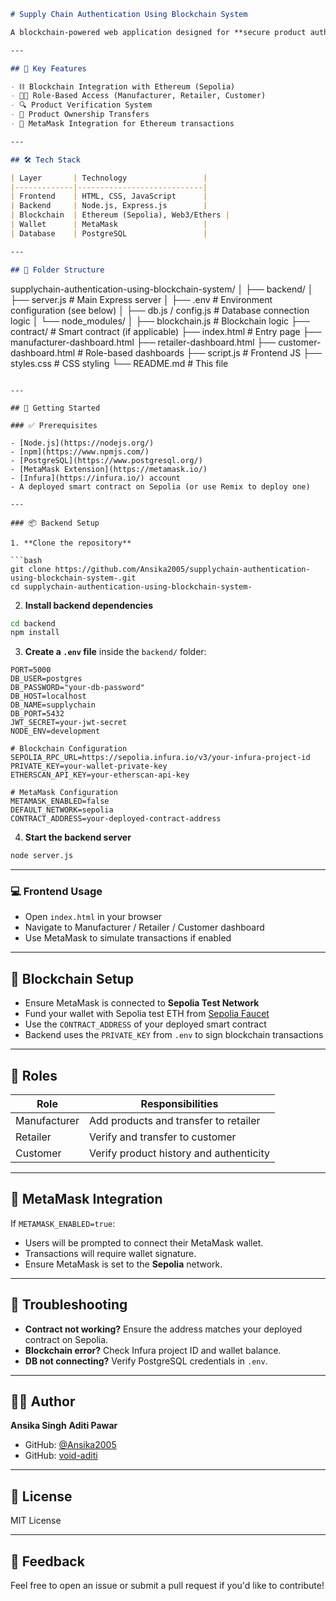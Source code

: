 ```markdown
# Supply Chain Authentication Using Blockchain System

A blockchain-powered web application designed for **secure product authentication and traceability** in the supply chain. This system uses **Ethereum's Sepolia testnet** to log product transfers immutably and supports **MetaMask integration** for wallet-based authentication and transactions.

---

## 🔐 Key Features

- ⛓️ Blockchain Integration with Ethereum (Sepolia)
- 🧑‍💼 Role-Based Access (Manufacturer, Retailer, Customer)
- 🔍 Product Verification System
- 🔄 Product Ownership Transfers
- 💼 MetaMask Integration for Ethereum transactions

---

## 🛠️ Tech Stack

| Layer       | Technology                 |
|-------------|----------------------------|
| Frontend    | HTML, CSS, JavaScript      |
| Backend     | Node.js, Express.js        |
| Blockchain  | Ethereum (Sepolia), Web3/Ethers |
| Wallet      | MetaMask                   |
| Database    | PostgreSQL                 |

---

## 📁 Folder Structure

```

supplychain-authentication-using-blockchain-system/
│
├── backend/
│   ├── server.js              # Main Express server
│   ├── .env                   # Environment configuration (see below)
│   ├── db.js / config.js      # Database connection logic
│   └── node\_modules/
│
├── blockchain.js              # Blockchain logic
├── contract/                  # Smart contract (if applicable)
├── index.html                 # Entry page
├── manufacturer-dashboard.html
├── retailer-dashboard.html
├── customer-dashboard.html    # Role-based dashboards
├── script.js                  # Frontend JS
├── styles.css                 # CSS styling
└── README.md                  # This file

````

---

## 🚀 Getting Started

### ✅ Prerequisites

- [Node.js](https://nodejs.org/)
- [npm](https://www.npmjs.com/)
- [PostgreSQL](https://www.postgresql.org/)
- [MetaMask Extension](https://metamask.io/)
- [Infura](https://infura.io/) account
- A deployed smart contract on Sepolia (or use Remix to deploy one)

---

### 📦 Backend Setup

1. **Clone the repository**

```bash
git clone https://github.com/Ansika2005/supplychain-authentication-using-blockchain-system-.git
cd supplychain-authentication-using-blockchain-system-
````

2. **Install backend dependencies**

```bash
cd backend
npm install
```

3. **Create a `.env` file** inside the `backend/` folder:

```env
PORT=5000
DB_USER=postgres
DB_PASSWORD="your-db-password"
DB_HOST=localhost
DB_NAME=supplychain
DB_PORT=5432
JWT_SECRET=your-jwt-secret
NODE_ENV=development

# Blockchain Configuration
SEPOLIA_RPC_URL=https://sepolia.infura.io/v3/your-infura-project-id
PRIVATE_KEY=your-wallet-private-key
ETHERSCAN_API_KEY=your-etherscan-api-key

# MetaMask Configuration
METAMASK_ENABLED=false
DEFAULT_NETWORK=sepolia
CONTRACT_ADDRESS=your-deployed-contract-address
```

4. **Start the backend server**

```bash
node server.js
```

---

### 💻 Frontend Usage

* Open `index.html` in your browser
* Navigate to Manufacturer / Retailer / Customer dashboard
* Use MetaMask to simulate transactions if enabled

---

## 🔗 Blockchain Setup

* Ensure MetaMask is connected to **Sepolia Test Network**
* Fund your wallet with Sepolia test ETH from [Sepolia Faucet](https://sepoliafaucet.com/)
* Use the `CONTRACT_ADDRESS` of your deployed smart contract
* Backend uses the `PRIVATE_KEY` from `.env` to sign blockchain transactions

---

## 👥 Roles

| Role         | Responsibilities                        |
| ------------ | --------------------------------------- |
| Manufacturer | Add products and transfer to retailer   |
| Retailer     | Verify and transfer to customer         |
| Customer     | Verify product history and authenticity |

---

## 🔐 MetaMask Integration

If `METAMASK_ENABLED=true`:

* Users will be prompted to connect their MetaMask wallet.
* Transactions will require wallet signature.
* Ensure MetaMask is set to the **Sepolia** network.

---

## 🐛 Troubleshooting

* **Contract not working?** Ensure the address matches your deployed contract on Sepolia.
* **Blockchain error?** Check Infura project ID and wallet balance.
* **DB not connecting?** Verify PostgreSQL credentials in `.env`.

---

## 🙋‍♀️ Author

**Ansika Singh** **Aditi Pawar**

* GitHub: [@Ansika2005](https://github.com/Ansika2005)
* GitHub: [void-aditi](https://github.com/void-aditi)
---

## 📄 License

MIT License

---

## 💬 Feedback

Feel free to open an issue or submit a pull request if you'd like to contribute!
